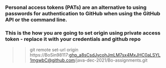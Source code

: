 
### Personal access tokens (PATs) are an alternative to using passwords for authentication to GitHub when using the GitHub API or the command line.

### This is the how you are going to set origin using private access token - replace it with your credentials and github repo   
>>git remote set-url origin https://BoSin98117: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@github.com/java-dec-2021/Bo-assignments.git
